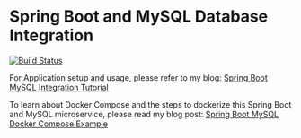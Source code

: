 # Spring Boot and MySQL Database Integration

[![Build Status](https://travis-ci.org/ajtechdeveloper/SpringBootMySQL.svg?branch=master)](https://travis-ci.org/ajtechdeveloper/SpringBootMySQL)

For Application setup and usage, please refer to my blog: [Spring Boot MySQL Integration Tutorial](http://softwaredevelopercentral.blogspot.com/2017/08/spring-boot-mysql-integration-tutorial.html)

To learn about Docker Compose and the steps to dockerize this Spring Boot and MySQL microservice, please read my blog post: [Spring Boot MySQL Docker Compose Example](http://softwaredevelopercentral.blogspot.com/2020/10/spring-boot-mysql-docker-compose-example.html)

